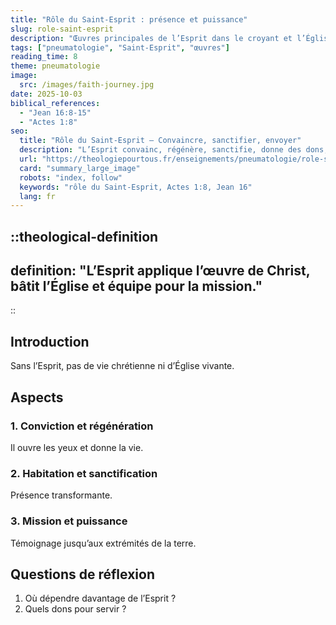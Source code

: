 ```yaml
---
title: "Rôle du Saint-Esprit : présence et puissance"
slug: role-saint-esprit
description: "Œuvres principales de l’Esprit dans le croyant et l’Église."
tags: ["pneumatologie", "Saint-Esprit", "œuvres"]
reading_time: 8
theme: pneumatologie
image:
  src: /images/faith-journey.jpg
date: 2025-10-03
biblical_references:
  - "Jean 16:8-15"
  - "Actes 1:8"
seo:
  title: "Rôle du Saint-Esprit — Convaincre, sanctifier, envoyer"
  description: "L’Esprit convainc, régénère, sanctifie, donne des dons, et envoie en mission."
  url: "https://theologiepourtous.fr/enseignements/pneumatologie/role-saint-esprit"
  card: "summary_large_image"
  robots: "index, follow"
  keywords: "rôle du Saint-Esprit, Actes 1:8, Jean 16"
  lang: fr
---
```


::theological-definition
---
definition: "L’Esprit applique l’œuvre de Christ, bâtit l’Église et équipe pour la mission."
---
::

## Introduction

Sans l’Esprit, pas de vie chrétienne ni d’Église vivante.

## Aspects

### 1. Conviction et régénération
Il ouvre les yeux et donne la vie.

### 2. Habitation et sanctification
Présence transformante.

### 3. Mission et puissance
Témoignage jusqu’aux extrémités de la terre.

## Questions de réflexion
1. Où dépendre davantage de l’Esprit ?
2. Quels dons pour servir ?
